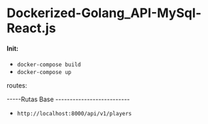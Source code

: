 # Dockerized-Golang_API-MySql-React.js


#### Init:

- `docker-compose build` 
- `docker-compose up` 

routes:

-----Rutas Base --------------------------
- `http://localhost:8000/api/v1/players` 

